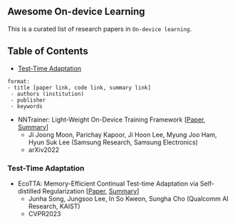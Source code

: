 ## Awesome On-device Learning
 
This is a curated list of research papers in `On-device learning`.
 
 
## Table of Contents
* [Test-Time Adaptation](#tta)
 
 
```
format:
- title [paper link, code link, summary link]
 - authors (institution)
 - publisher
 - keywords
```

- NNTrainer: Light-Weight On-Device Training Framework [[Paper](https://arxiv.org/pdf/2206.04688), [Summary]()]
  - Ji Joong Moon, Parichay Kapoor, Ji Hoon Lee, Myung Joo Ham, Hyun Suk Lee (Samsung Research, Samsung Electronics)
  - arXiv2022
 
### Test-Time Adaptation
  
- EcoTTA: Memory-Efficient Continual Test-time Adaptation via Self-distilled Regularization [[Paper](https://openaccess.thecvf.com/content/CVPR2023/papers/Song_EcoTTA_Memory-Efficient_Continual_Test-Time_Adaptation_via_Self-Distilled_Regularization_CVPR_2023_paper.pdf), [Summary]()]
  - Junha Song, Jungsoo Lee, In So Kweon, Sungha Cho (Qualcomm AI Research, KAIST)
  - CVPR2023
